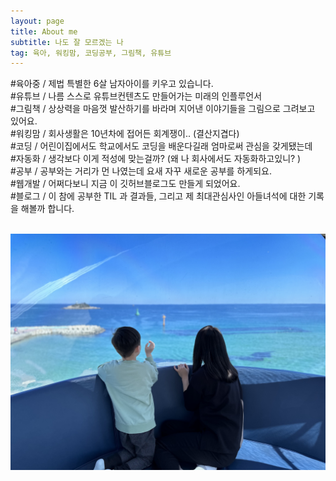 ```yaml
---
layout: page
title: About me
subtitle: 나도 잘 모르겠는 나
tag: 육아, 워킹맘, 코딩공부, 그림책, 유튜브
---
```

<html> 
  
#육아중  / 제법 특별한 6살 남자아이를 키우고 있습니다.  <br>
#유튜브  / 나름 스스로 유튜브컨텐츠도 만들어가는 미래의 인플루언서 <br>
#그림책  / 상상력을 마음껏 발산하기를 바라며 지어낸 이야기들을 그림으로 그려보고 있어요. <br>
#워킹맘  / 회사생활은 10년차에 접어든 회계쟁이.. (결산지겹다)   <br>
#코딩 / 어린이집에서도 학교에서도 코딩을 배운다길래 엄마로써 관심을 갖게됐는데  <br>
#자동화 / 생각보다 이게 적성에 맞는걸까? (왜 나 회사에서도 자동화하고있니? )  <br>
#공부 / 공부와는 거리가 먼 나였는데 요새 자꾸 새로운 공부를 하게되요. <br>
#웹개발 / 어쩌다보니 지금 이 깃허브블로그도 만들게 되었어요.  <br>
#블로그 / 이 참에 공부한 TIL 과 결과들, 그리고 제 최대관심사인 아들녀석에 대한 기록을 해볼까 합니다. <br>

<br>
<img src="assets\gallery\aboutme.jpg" alt="">
</html>
